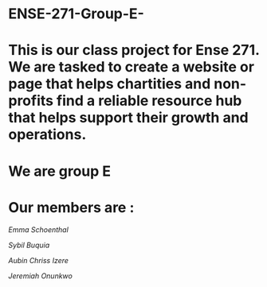 # ENSE-271-Group-E-
# This is our class project for Ense 271. We are tasked to create a website or page that helps chartities and non-profits find a reliable resource hub that helps support their growth and operations. 

# We are group E

# Our members are : 

*Emma Schoenthal*

*Sybil Buquia*

*Aubin Chriss Izere*

*Jeremiah Onunkwo*
